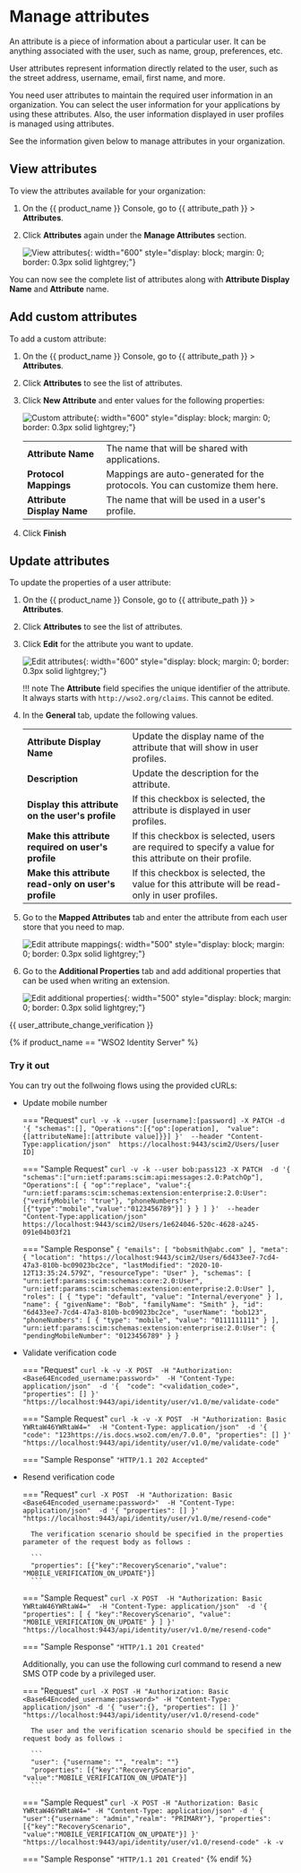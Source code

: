 # Manage attributes

An attribute is a piece of information about a particular user. It can be anything associated with the user, such as name, group, preferences, etc.

User attributes represent information directly related to the user, such as the street address, username, email, first name, and more.

You need user attributes to maintain the required user information in an organization. You can select the user information for your applications by using these attributes. Also, the user information displayed in user profiles is managed using attributes.

See the information given below to manage attributes in your organization.

## View attributes
To view the attributes available for your organization:

1. On the {{ product_name }} Console, go to {{ attribute_path }} > **Attributes**.
2. Click **Attributes** again under the **Manage Attributes** section.

   ![View attributes]({{base_path}}/assets/img/guides/organization/attributes/view-attributes.png){: width="600" style="display: block; margin: 0; border: 0.3px solid lightgrey;"}

You can now see the complete list of attributes along with **Attribute Display Name** and **Attribute** name.

## Add custom attributes

To add a custom attribute:

1. On the {{ product_name }} Console, go to {{ attribute_path }} > **Attributes**.
2. Click **Attributes** to see the list of attributes.
3. Click **New Attribute** and enter values for the following properties:

    ![Custom attribute]({{base_path}}/assets/img/guides/organization/attributes/new-custom-attribute.png){: width="600" style="display: block; margin: 0; border: 0.3px solid lightgrey;"}

    <table>
       <tbody>
          <tr>
             <td><b>Attribute Name</b></td>
             <td>The name that will be shared with applications.</td>
          </tr>
          <tr>
              <td><b>Protocol Mappings</b></td>
              <td>Mappings are auto-generated for the protocols. You can customize them here. </td>
         </tr>
         <tr>
             <td><b>Attribute Display Name</b></td>
             <td>The name that will be used in a user's profile.</td>
         </tr>
       </tbody>
    </table>

4. Click **Finish**

## Update attributes
To update the properties of a user attribute:

1. On the {{ product_name }} Console, go to {{ attribute_path }} > **Attributes**.
2. Click **Attributes** to see the list of attributes.
3. Click **Edit** for the attribute you want to update.

    ![Edit attributes]({{base_path}}/assets/img/guides/organization/attributes/edit-attributes-general.png){: width="600" style="display: block; margin: 0; border: 0.3px solid lightgrey;"}

    !!! note
        The **Attribute** field specifies the unique identifier of the attribute. It always starts with `http://wso2.org/claims`. This cannot be edited.

4. In the **General** tab, update the following values.

    <table>
       <tbody>
          <tr>
             <td><b>Attribute Display Name</b></td>
             <td>Update the display name of the attribute that will show in user profiles.</td>
          </tr>
          <tr>
               <td><b>Description</b></td>
               <td>Update the description for the attribute.</td>
          </tr>
        <tr>
              <td><b>Display this attribute on the user's profile</b></td>
              <td>If this checkbox is selected, the attribute is displayed in user profiles.</ td>
         </tr>
         <tr>
             <td><b>Make this attribute required on user's profile</b></td>
             <td>If this checkbox is selected, users are required to specify a value for this attribute on their profile.</td>
         </tr>
         <tr>
            <td><b>Make this attribute read-only on user's profile</b></td>
            <td>If this checkbox is selected, the value for this attribute will be read-only in user profiles.</td>
       </tr>
     </tbody>
    </table>

5. Go to the **Mapped Attributes** tab and enter the attribute from each user store that you need to map.

    ![Edit attribute mappings]({{base_path}}/assets/img/guides/organization/attributes/edit-attribute-mappings.png){: width="500" style="display: block; margin: 0; border: 0.3px solid lightgrey;"}

6. Go to the **Additional Properties** tab and add additional properties that can be used when writing an extension.

    ![Edit additional properties]({{base_path}}/assets/img/guides/organization/attributes/edit-attributes-additional-properties.png){: width="500" style="display: block; margin: 0; border: 0.3px solid lightgrey;"}

{{ user_attribute_change_verification }}

{% if product_name == "WSO2 Identity Server" %}
### Try it out

You can try out the follwoing flows using the provided cURLs:

- Update mobile number

    === "Request"
        ```
        curl -v -k --user [username]:[password] -X PATCH
        -d '{
            "schemas":[],
            "Operations":[{"op":[operation], 
            "value":{[attributeName]:[attribute value]}}]
        }' 
        --header "Content-Type:application/json" 
        https://localhost:9443/scim2/Users/[user ID]
        ```

    === "Sample Request"
        ```
        curl -v -k --user bob:pass123 -X PATCH 
        -d '{
            "schemas":["urn:ietf:params:scim:api:messages:2.0:PatchOp"],
            "Operations":[
                {
                    "op":"replace",
                    "value":{
                        "urn:ietf:params:scim:schemas:extension:enterprise:2.0:User":     {"verifyMobile": "true"},
                        "phoneNumbers":[{"type":"mobile","value":"0123456789"}]
                    }
                }
            ]
        }' 
        --header "Content-Type:application/json" 
        https://localhost:9443/scim2/Users/1e624046-520c-4628-a245-091e04b03f21
        ```

    === "Sample Response"
        ```
        {
            "emails": [
                "bobsmith@abc.com"
            ],
            "meta": {
                "location": "https://localhost:9443/scim2/Users/6d433ee7-7cd4-47a3-810b-bc09023bc2ce",
                "lastModified": "2020-10-12T13:35:24.579Z",
                "resourceType": "User"
            },
            "schemas": [
                "urn:ietf:params:scim:schemas:core:2.0:User",
                "urn:ietf:params:scim:schemas:extension:enterprise:2.0:User"
            ],
            "roles": [
                {
                    "type": "default",
                    "value": "Internal/everyone"
                }
            ],
            "name": {
                "givenName": "Bob",
                "familyName": "Smith"
            },
            "id": "6d433ee7-7cd4-47a3-810b-bc09023bc2ce",
            "userName": "bob123",
            "phoneNumbers": [
                {
                    "type": "mobile",
                    "value": "0111111111"
                }
            ],
            "urn:ietf:params:scim:schemas:extension:enterprise:2.0:User": {
                "pendingMobileNumber": "0123456789"
            }
        }
        ```

- Validate verification code

    === "Request"
        ```
        curl -k -v -X POST 
        -H "Authorization: <Base64Encoded_username:password>" 
        -H "Content-Type: application/json" 
        -d '{ 
            "code": "<validation_code>",
            "properties": []
        }' 
        "https://localhost:9443/api/identity/user/v1.0/me/validate-code"
        ```

    === "Sample Request"
        ```
        curl -k -v -X POST 
        -H "Authorization: Basic YWRtaW46YWRtaW4=" 
        -H "Content-Type: application/json" 
        -d '{ 
            "code": "123https://is.docs.wso2.com/en/7.0.0",
            "properties": []
        }'
        "https://localhost:9443/api/identity/user/v1.0/me/validate-code"
        ```

    === "Sample Response"
        ```
        "HTTP/1.1 202 Accepted"
        ```

- Resend verification code

    === "Request"
        ```
        curl -X POST 
        -H "Authorization: Basic <Base64Encoded_username:password>" 
        -H "Content-Type: application/json" 
        -d '{
            "properties": []
        }' 
        "https://localhost:9443/api/identity/user/v1.0/me/resend-code"
        ```

        The verification scenario should be specified in the properties parameter of the request body as follows :

        ```
        "properties": [{"key":"RecoveryScenario","value": "MOBILE_VERIFICATION_ON_UPDATE"}]
        ```

    === "Sample Request"
        ```
        curl -X POST 
        -H "Authorization: Basic YWRtaW46YWRtaW4=" 
        -H "Content-Type: application/json" 
        -d '{
            "properties": [
                {
                    "key":"RecoveryScenario",
                    "value": "MOBILE_VERIFICATION_ON_UPDATE"
                }
            ]
        }' 
        "https://localhost:9443/api/identity/user/v1.0/me/resend-code"
        ```

    === "Sample Response"
        ```
        "HTTP/1.1 201 Created"
        ```

    Additionally, you can use the following curl command to resend a new SMS OTP code by a privileged user.

    === "Request"
        ```
        curl -X POST
        -H "Authorization: Basic <Base64Encoded_username:password>"
        -H "Content-Type: application/json"
        -d '{
            "user":{},
            "properties": []
        }'
        "https://localhost:9443/api/identity/user/v1.0/resend-code"
        ```

        The user and the verification scenario should be specified in the request body as follows :

        ```
        "user": {"username": "", "realm": ""}
        "properties": [{"key":"RecoveryScenario", "value":"MOBILE_VERIFICATION_ON_UPDATE"}]
        ```

    === "Sample Request"
        ```
        curl -X POST
        -H "Authorization: Basic YWRtaW46YWRtaW4="
        -H "Content-Type: application/json"
        -d '
        {
            "user":{"username": "admin","realm": "PRIMARY"},
            "properties": [{"key":"RecoveryScenario",
            "value":"MOBILE_VERIFICATION_ON_UPDATE"}]
        }'
        "https://localhost:9443/api/identity/user/v1.0/resend-code" -k -v
        ```

    === "Sample Response"
        ```
        "HTTP/1.1 201 Created"
        ```
{% endif %}